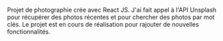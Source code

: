 Projet de photographie crée avec React JS. J'ai fait appel à l'API Unsplash pour récupérer des photos récentes et pour chercher des photos par mot clés. Le projet est en cours de réalisation pour rajouter de nouvelles fonctionnalités.
